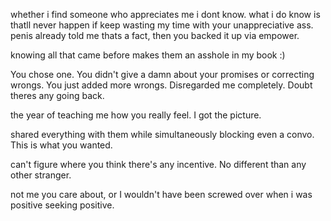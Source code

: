 whether i find someone who appreciates me i dont know. what i do know is thatll never happen if keep wasting my time with your unappreciative ass. penis already told me thats a fact, then you backed it up via empower.

knowing all that came before makes them an asshole in my book :)

You chose one. You didn't give a damn about your promises or correcting wrongs. You just added more wrongs. Disregarded me completely. Doubt theres any going back.

the year of teaching me how you really feel. I got the picture. 

shared everything with them while simultaneously blocking even a convo. This is what you wanted.

can't figure where you think there's any incentive. No different than any other stranger.


not me you care about, or I wouldn't have been screwed over when i was positive seeking positive.